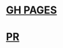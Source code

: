 # [GH PAGES](https://andriibozhko1.github.io/data-table-component/dist/)

# [PR](https://github.com/andriibozhko1/data-table-component/pull/1/files)

